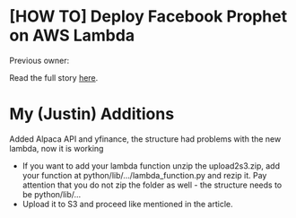 # [HOW TO] Deploy Facebook Prophet on AWS Lambda
Previous owner:

Read the full story [here](https://medium.com/@marc.a.metz/docker-run-rm-it-v-pwd-var-task-lambci-lambda-build-python3-7-bash-c7d53f3b7eb2).

# My (Justin) Additions

Added Alpaca API and yfinance, the structure had problems with the new lambda, now it is working

- If you want to add your lambda function unzip the upload2s3.zip, add your function at python/lib/.../lambda_function.py and rezip it. Pay attention that you do not zip the folder as well - the structure needs to be python/lib/...
- Upload it to S3 and proceed like mentioned in the article.